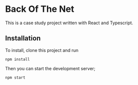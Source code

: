 # Back Of The Net

This is a case study project written with React and Typescript.

## Installation

To install, clone this project and run

```
npm install

```

Then you can start the development server;

```
npm start
```
